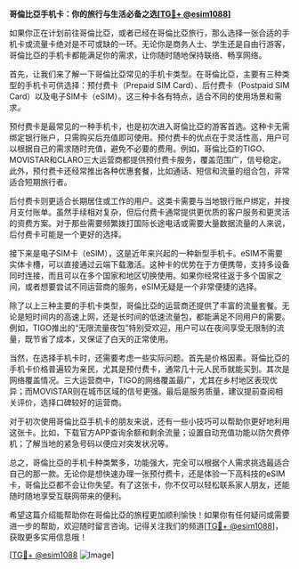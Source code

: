 **哥倫比亞手机卡：你的旅行与生活必备之选[[TG💪+ @esim1088](https://t.me/s/esim1088)]**

如果你正在计划前往哥倫比亞，或者已经在哥倫比亞旅行，那么选择一张合适的手机卡或流量卡绝对是不可或缺的一环。无论你是商务人士、学生还是自由行游客，哥倫比亞的手机卡都能满足你的需求，让你随时随地保持联络、畅享网络。

首先，让我们来了解一下哥倫比亞常见的手机卡类型。在哥倫比亞，主要有三种类型的手机卡可供选择：预付费卡（Prepaid SIM Card）、后付费卡（Postpaid SIM Card）以及电子SIM卡（eSIM）。这三种卡各有特点，适合不同的使用场景和需求。

预付费卡是最常见的一种手机卡，也是初次进入哥倫比亞的游客首选。这种卡无需绑定银行账户，只需购买后充值即可使用。预付费卡的优点在于灵活性高，用户可以根据自己的需求随时充值，避免不必要的费用。例如，哥倫比亞的TIGO、MOVISTAR和CLARO三大运营商都提供预付费卡服务，覆盖范围广，信号稳定。此外，预付费卡还经常推出各种优惠套餐，比如通话、短信和流量的组合包，非常适合短期旅行者。

后付费卡则更适合长期居住或工作的用户。这类卡需要与当地银行账户绑定，并按月支付账单。虽然手续相对复杂，但后付费卡通常提供更优质的客户服务和更灵活的资费方案。对于那些需要频繁拨打国际长途电话或需要大量数据流量的人来说，后付费卡可能是一个更好的选择。

接下来是电子SIM卡（eSIM），这是近年来兴起的一种新型手机卡。eSIM不需要实体卡槽，可以直接通过云端下载激活。这种卡的优势在于方便携带，支持多设备同时连接，而且可以在多个国家和地区切换使用。如果你经常往返于多个国家之间，或者想要尝试不同运营商的服务，eSIM无疑是一个非常便捷的选择。

除了以上三种主要的手机卡类型，哥倫比亞的运营商还提供了丰富的流量套餐。无论是短时间内的高速上网，还是长时间的低速流量包，都能满足不同用户的需要。例如，TIGO推出的“无限流量夜包”特别受欢迎，用户可以在夜间享受无限制的流量，既节省了成本，又保证了白天的正常使用。

当然，在选择手机卡时，还需要考虑一些实际问题。首先是价格因素。哥倫比亞的手机卡价格普遍较为亲民，尤其是预付费卡，通常几十元人民币就能买到。其次是网络覆盖情况。三大运营商中，TIGO的网络覆盖最广，尤其在乡村地区表现优异；而MOVISTAR则在城市区域的信号更强。最后是服务质量，建议提前查阅相关评价，选择口碑较好的运营商。

对于初次使用哥倫比亞手机卡的朋友来说，还有一些小技巧可以帮助你更好地利用这张卡。比如，下载官方APP查询余额和剩余流量；设置自动充值功能以防欠费停机；了解当地的紧急号码以便应对突发状况等。

总之，哥倫比亞的手机卡种类繁多，功能强大，完全可以根据个人需求挑选最适合自己的那一款。无论你是想快速办理一张预付费卡，还是体验一下高科技的eSIM卡，哥倫比亞都不会让你失望。有了这张卡，你不仅可以轻松联系家人朋友，还能随时随地享受互联网带来的便利。

希望这篇介绍能帮助你在哥倫比亞的旅程更加顺利愉快！如果你有任何疑问或需要进一步的帮助，欢迎随时留言咨询。记得关注我们的频道[[TG💪+ @esim1088](https://t.me/s/esim1088)]，获取更多实用信息哦！

[[TG💪+ @esim1088](https://t.me/s/esim1088) ![Image](https://i.postimg.cc/4NQfJmqS/Snipaste-2025-05-13-00-14-12.png)]